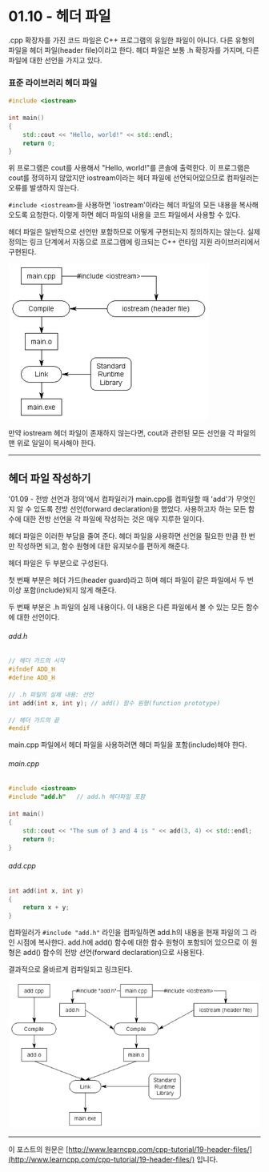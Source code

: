 # 01.10 - 헤더 파일

.cpp 확장자를 가진 코드 파일은 C++ 프로그램의 유일한 파일이 아니다. 다른 유형의 파일을 헤더 파일(header file)이라고 한다. 헤더 파일은 보통 .h 확장자를 가지며, 다른 파일에 대한 선언을 가지고 있다.

### 표준 라이브러리 헤더 파일

```cpp
#include <iostream>

int main()
{
    std::cout << "Hello, world!" << std::endl;
    return 0;
}
```

위 프로그램은 cout를 사용해서 "Hello, world!"를 콘솔에 출력한다. 이 프로그램은 cout를 정의하지 않았지만 iostream이라는 헤더 파일에 선언되어있으므로 컴파일러는 오류를 발생하지 않는다.

`#include <iostream>`을 사용하면 'iostream'이라는 헤더 파일의 모든 내용을 복사해오도록 요청한다. 이렇게 하면 헤더 파일의 내용을 코드 파일에서 사용할 수 있다.

헤더 파일은 일반적으로 선언만 포함하므로 어떻게 구현되는지 정의하지는 않는다. 실제 정의는 링크 단계에서 자동으로 프로그램에 링크되는 C++ 런타임 지원 라이브러리에서 구현된다.

![IncludeLibrary](./images/0110_IncludeLibrary.png)

만약 iostream 헤더 파일이 존재하지 않는다면, cout과 관련된 모든 선언을 각 파일의 맨 위로 일일이 복사해야 한다.

---

## 헤더 파일 작성하기

'01.09 - 전방 선언과 정의'에서 컴파일러가 main.cpp를 컴파일할 때 'add'가 무엇인지 알 수 있도록 전방 선언(forward declaration)을 했었다. 사용하고자 하는 모든 함수에 대한 전방 선언을 각 파일에 작성하는 것은 매우 지루한 일이다.

헤더 파일은 이러한 부담을 줄여 준다. 헤더 파일을 사용하면 선언을 필요한 만큼 한 번만 작성하면 되고, 함수 원형에 대한 유지보수를 편하게 해준다.

헤더 파일은 두 부분으로 구성된다.

첫 번째 부분은 헤더 가드(header guard)라고 하며 헤더 파일이 같은 파일에서 두 번 이상 포함(include)되지 않게 해준다.

두 번째 부분은 .h 파일의 실제 내용이다. 이 내용은 다른 파일에서 볼 수 있는 모든 함수에 대한 선언이다.

###### add.h

```cpp
// 헤더 가드의 시작
#ifndef ADD_H
#define ADD_H
 
// .h 파일의 실제 내용: 선언
int add(int x, int y); // add() 함수 원형(function prototype)

// 헤더 가드의 끝
#endif
```

main.cpp 파일에서 헤더 파일을 사용하려면 헤더 파일을 포함(include)해야 한다.

###### main.cpp

```cpp
#include <iostream>
#include "add.h"   // add.h 헤더파일 포함
 
int main()
{
    std::cout << "The sum of 3 and 4 is " << add(3, 4) << std::endl;
    return 0;
}
```

###### add.cpp

```cpp
int add(int x, int y)
{
    return x + y;
}
```

컴파일러가 `#include "add.h"` 라인을 컴파일하면 add.h의 내용을 현재 파일의 그 라인 시점에 복사한다. add.h에 add() 함수에 대한 함수 원형이 포함되어 있으므로 이 원형은 add() 함수의 전방 선언(forward declaration)으로 사용된다.

결과적으로 올바르게 컴파일되고 링크된다.

![IncludeHeader](./images/0110_IncludeHeader.png)

---

이 포스트의 원문은 [http://www.learncpp.com/cpp-tutorial/19-header-files/](http://www.learncpp.com/cpp-tutorial/19-header-files/) 입니다.